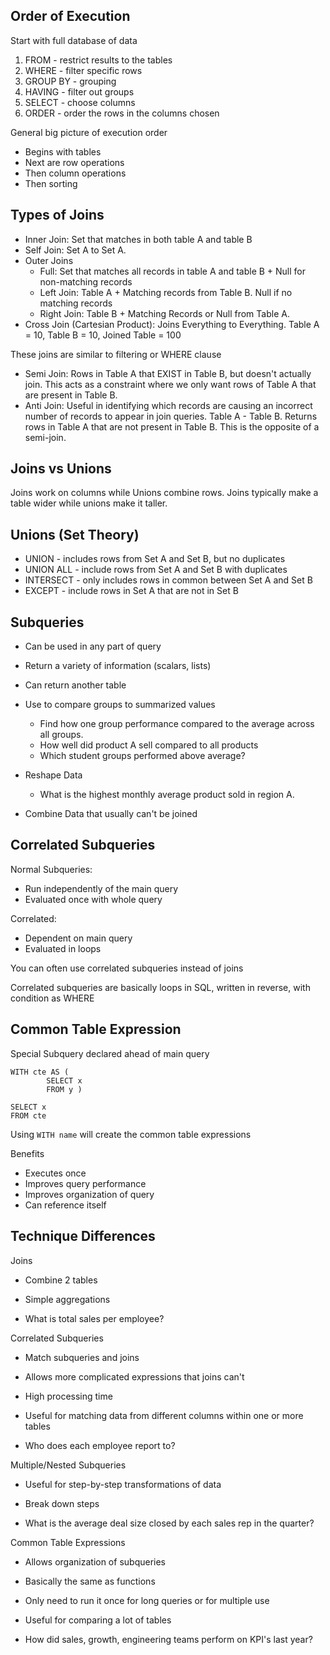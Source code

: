 
## Order of Execution

Start with full database of data

1. FROM - restrict results to the tables
2. WHERE - filter specific rows
3. GROUP BY - grouping
4. HAVING - filter out groups
5. SELECT - choose columns
6. ORDER - order the rows in the columns chosen

General big picture of execution order
- Begins with tables
- Next are row operations
- Then column operations
- Then sorting


## Types of Joins
- Inner Join: Set that matches in both table A and table B
- Self Join: Set A to Set A.
- Outer Joins
  - Full: Set that matches all records in table A and table B + Null for non-matching records
  - Left Join: Table A + Matching records from Table B. Null if no matching records
  - Right Join: Table B + Matching Records or Null from Table A.
- Cross Join (Cartesian Product): Joins Everything to Everything. Table A = 10, Table B = 10, Joined Table = 100

These joins are similar to filtering or WHERE clause
- Semi Join: Rows in Table A that EXIST in Table B, but doesn't actually join. This acts as a constraint where we only want rows of Table A that are present in Table B.
- Anti Join: Useful in identifying which records are causing an incorrect number of records to appear in join queries. Table A - Table B. Returns rows in Table A that are not present in Table B. This is the opposite of a semi-join.

## Joins vs Unions

Joins work on columns while Unions combine rows.
Joins typically make a table wider while unions make it taller.

## Unions (Set Theory)
- UNION - includes rows from Set A and Set B, but no duplicates
- UNION ALL - include rows from Set A and Set B with duplicates
- INTERSECT - only includes rows in common between Set A and Set B
- EXCEPT - include rows in Set A that are not in Set B


## Subqueries

- Can be used in any part of query
- Return a variety of information (scalars, lists)
- Can return another table

- Use to compare groups to summarized values
  - Find how one group performance compared to the average across all groups.
  - How well did product A sell compared to all products
  - Which student groups performed above average?
- Reshape Data
  - What is the highest monthly average product sold in region A.
- Combine Data that usually can't be joined

## Correlated Subqueries
Normal Subqueries:
- Run independently of the main query
- Evaluated once with whole query

Correlated:
- Dependent on main query
- Evaluated in loops

You can often use correlated subqueries instead of joins

Correlated subqueries are basically loops in SQL, written in reverse, with condition as WHERE




## Common Table Expression

Special Subquery declared ahead of main query

```
WITH cte AS (
        SELECT x
        FROM y )

SELECT x
FROM cte
```

Using `WITH name` will create the common table expressions

Benefits
- Executes once
- Improves query performance
- Improves organization of query
- Can reference itself

## Technique Differences

Joins
- Combine 2 tables
- Simple aggregations

- What is total sales per employee?


Correlated Subqueries
- Match subqueries and joins
- Allows more complicated expressions that joins can't
- High processing time

- Useful for matching data from different columns within one or more tables
- Who does each employee report to?

Multiple/Nested Subqueries
- Useful for step-by-step transformations of data
- Break down steps

- What is the average deal size closed by each sales rep in the quarter?

Common Table Expressions
- Allows organization of subqueries
- Basically the same as functions
- Only need to run it once for long queries or for multiple use

- Useful for comparing a lot of tables
- How did sales, growth, engineering teams perform on KPI's last year? 
